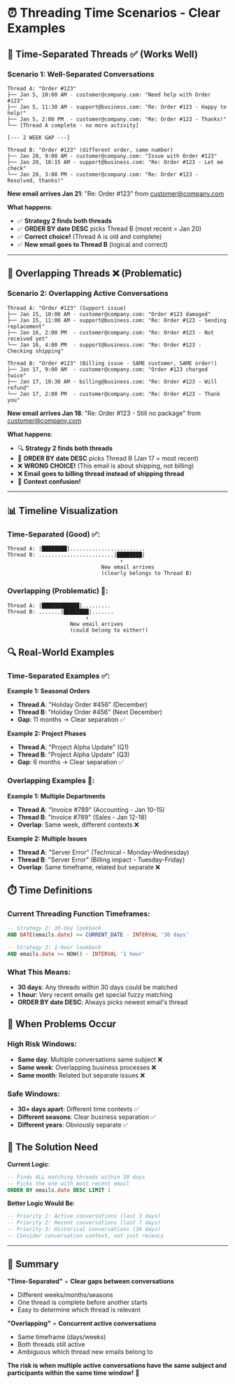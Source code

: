 # ⏰ Threading Time Scenarios - Clear Examples

## 🎯 **Time-Separated Threads** ✅ (Works Well)

### **Scenario 1: Well-Separated Conversations**
```
Thread A: "Order #123" 
├── Jan 5, 10:00 AM - customer@company.com: "Need help with Order #123"
├── Jan 5, 11:30 AM - support@business.com: "Re: Order #123 - Happy to help!"
├── Jan 5, 2:00 PM  - customer@company.com: "Re: Order #123 - Thanks!"
└── [Thread A complete - no more activity]

[--- 2 WEEK GAP ---]

Thread B: "Order #123" (different order, same number)
├── Jan 20, 9:00 AM - customer@company.com: "Issue with Order #123"
├── Jan 20, 10:15 AM - support@business.com: "Re: Order #123 - Let me check"
└── Jan 20, 3:00 PM - customer@company.com: "Re: Order #123 - Resolved, thanks!"
```

**New email arrives Jan 21**: "Re: Order #123" from customer@company.com

**What happens**:
- ✅ **Strategy 2 finds both threads**
- ✅ **ORDER BY date DESC** picks Thread B (most recent = Jan 20)
- ✅ **Correct choice!** (Thread A is old and complete)
- ✅ **New email goes to Thread B** (logical and correct)

---

## 🚨 **Overlapping Threads** ❌ (Problematic)

### **Scenario 2: Overlapping Active Conversations**
```
Thread A: "Order #123" (Support issue)
├── Jan 15, 10:00 AM - customer@company.com: "Order #123 damaged"
├── Jan 15, 11:00 AM - support@business.com: "Re: Order #123 - Sending replacement"
├── Jan 16, 2:00 PM  - customer@company.com: "Re: Order #123 - Not received yet"
└── Jan 16, 4:00 PM  - support@business.com: "Re: Order #123 - Checking shipping"

Thread B: "Order #123" (Billing issue - SAME customer, SAME order!)
├── Jan 17, 9:00 AM  - customer@company.com: "Order #123 charged twice"
├── Jan 17, 10:30 AM - billing@business.com: "Re: Order #123 - Will refund"
└── Jan 17, 2:00 PM  - customer@company.com: "Re: Order #123 - Thank you"
```

**New email arrives Jan 18**: "Re: Order #123 - Still no package" from customer@company.com

**What happens**:
- 🔍 **Strategy 2 finds both threads**
- 🎯 **ORDER BY date DESC** picks Thread B (Jan 17 = most recent)
- ❌ **WRONG CHOICE!** (This email is about shipping, not billing)
- ❌ **Email goes to billing thread instead of shipping thread**
- 🚨 **Context confusion!**

---

## 📊 **Timeline Visualization**

### **Time-Separated (Good)** ✅:
```
Thread A: |████████|........................
Thread B: ........................|████████|
                                    ↑
                              New email arrives
                              (clearly belongs to Thread B)
```

### **Overlapping (Problematic)** 🚨:
```
Thread A: |████████████|.........
Thread B: .......|████████|.......
                         ↑
                    New email arrives  
                    (could belong to either!)
```

## 🔍 **Real-World Examples**

### **Time-Separated Examples** ✅:

**Example 1: Seasonal Orders**
- **Thread A**: "Holiday Order #456" (December)
- **Thread B**: "Holiday Order #456" (Next December)
- **Gap**: 11 months → Clear separation ✅

**Example 2: Project Phases**
- **Thread A**: "Project Alpha Update" (Q1)
- **Thread B**: "Project Alpha Update" (Q3) 
- **Gap**: 6 months → Clear separation ✅

### **Overlapping Examples** 🚨:

**Example 1: Multiple Departments**
- **Thread A**: "Invoice #789" (Accounting - Jan 10-15)
- **Thread B**: "Invoice #789" (Sales - Jan 12-18)
- **Overlap**: Same week, different contexts ❌

**Example 2: Multiple Issues**
- **Thread A**: "Server Error" (Technical - Monday-Wednesday)
- **Thread B**: "Server Error" (Billing impact - Tuesday-Friday)
- **Overlap**: Same timeframe, related but separate ❌

## ⏱️ **Time Definitions**

### **Current Threading Function Timeframes**:
```sql
-- Strategy 2: 30-day lookback
AND DATE(emails.date) >= CURRENT_DATE - INTERVAL '30 days'

-- Strategy 3: 1-hour lookback  
AND emails.date >= NOW() - INTERVAL '1 hour'
```

### **What This Means**:
- **30 days**: Any threads within 30 days could be matched
- **1 hour**: Very recent emails get special fuzzy matching
- **ORDER BY date DESC**: Always picks newest email's thread

## 🎯 **When Problems Occur**

### **High Risk Windows**:
- **Same day**: Multiple conversations same subject ❌
- **Same week**: Overlapping business processes ❌  
- **Same month**: Related but separate issues ❌

### **Safe Windows**:
- **30+ days apart**: Different time contexts ✅
- **Different seasons**: Clear business separation ✅
- **Different years**: Obviously separate ✅

## 🔧 **The Solution Need**

**Current Logic**:
```sql
-- Finds ALL matching threads within 30 days
-- Picks the one with most recent email
ORDER BY emails.date DESC LIMIT 1
```

**Better Logic Would Be**:
```sql
-- Priority 1: Active conversations (last 3 days)
-- Priority 2: Recent conversations (last 7 days)  
-- Priority 3: Historical conversations (30 days)
-- Consider conversation context, not just recency
```

---

## 📝 **Summary**

**"Time-Separated"** = **Clear gaps between conversations**
- Different weeks/months/seasons
- One thread is complete before another starts
- Easy to determine which thread is relevant

**"Overlapping"** = **Concurrent active conversations**  
- Same timeframe (days/weeks)
- Both threads still active
- Ambiguous which thread new emails belong to

**The risk is when multiple active conversations have the same subject and participants within the same time window!** 🎯 